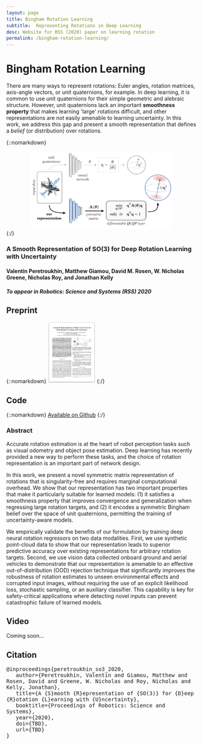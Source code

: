 ```yaml
---
layout: page
title: Bingham Rotation Learning
subtitle:  Representing Rotations in Deep Learning
desc: Website for RSS (2020) paper on learning rotation
permalink: /bingham-rotation-learning/
---
```


# Bingham Rotation Learning
There are many ways to represent rotations: Euler angles, rotation matrices, axis-angle vectors, or unit quaternions, for example. In deep learning, it is common to use unit quaternions for their simple geometric and alebraic structure. However, unit quaternions lack an important <strong>smoothness property</strong> that makes learning 'large' rotations difficult, and other representations are not easily amenable to learning uncertainty. In this work, we address this gap and present a smooth representation that defines a <em>belief</em> (or distribution) over rotations.

{::nomarkdown} 
<div style='text-align:center'>
<img src='/assets/bingham-rotation-learning/so3_learning.png' width='75%'>
</div>
{:/}

### A Smooth Representation of <span>SO(3)</span> for Deep Rotation Learning with Uncertainty 
#### Valentin Peretroukhin, Matthew Giamou, David M. Rosen, W. Nicholas Greene, Nicholas Roy, and Jonathan Kelly 
##### To appear in Robotics: Science and Systems (RSS) 2020

## Preprint

{::nomarkdown} 
 <a target="_blank" rel="external" href=""><img src='/assets/bingham-rotation-learning/so3_paper.png' width='25%'></a>
 {:/}
 
## Code

{::nomarkdown} 
<a target="_blank" rel="external" href="https://github.com/utiasSTARS/bingham-rotation-learning"><i class="fa fa-github-square" aria-hidden="true"></i> Available on Github</a>
{:/}


### Abstract
Accurate rotation estimation is at the heart of robot perception tasks such as visual odometry and object pose estimation. Deep learning has recently provided a new way to perform these tasks, and the choice of rotation representation is an important part of network design. 

In this work, we present a novel symmetric matrix representation of rotations that is singularity-free and requires marginal computational overhead. We show that our representation has two important properties that make it particularly suitable for learned models: (1) it satisfies a smoothness property that improves convergence and generalization when regressing large rotation targets, and (2) it encodes a symmetric Bingham belief over the space of unit quaternions, permitting the training of uncertainty-aware models. 

We empirically validate the benefits of our formulation by training deep neural rotation regressors  on two data modalities. First, we use synthetic point-cloud data to show that our representation leads to superior predictive accuracy over existing representations for arbitrary rotation targets. Second, we use vision data collected onboard ground and aerial vehicles to demonstrate that our representation is amenable to an effective out-of-distribution (OOD) rejection technique that significantly improves the robustness of rotation estimates to unseen environmental effects and corrupted input images, without requiring the use of an explicit likelihood loss, stochastic sampling, or an auxiliary classifier. This capability is key for safety-critical applications where detecting novel inputs can prevent catastrophic failure of learned models.



## Video
Coming soon...

## Citation

<pre wrap='true'>
@inproceedings{peretroukhin_so3_2020,
   author={Peretroukhin, Valentin and Giamou, Matthew and Rosen, David and Greene, W. Nicholas and Roy, Nicholas and Kelly, Jonathan},
   title={A {S}mooth {R}epresentation of {SO(3)} for {D}eep {R}otation {L}earning with {U}ncertainty},
   booktitle={Proceedings of Robotics: Science and Systems},
   year={2020},
   doi={TBD},
   url={TBD}
}
</pre>



